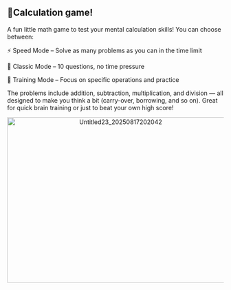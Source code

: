 ## 🧮Calculation game!

A fun little math game to test your mental calculation skills!
You can choose between:

⚡ Speed Mode – Solve as many problems as you can in the time limit

🎯 Classic Mode – 10 questions, no time pressure

📘 Training Mode – Focus on specific operations and practice

The problems include addition, subtraction, multiplication, and division — all designed to make you think a bit (carry-over, borrowing, and so on). Great for quick brain training or just to beat your own high score!

<p align="center">
  <img width="512" height="384" alt="Untitled23_20250817202042" src="https://github.com/user-attachments/assets/b2dc4f06-b890-4b70-96b9-2b2108ebab4f" />
</p>
